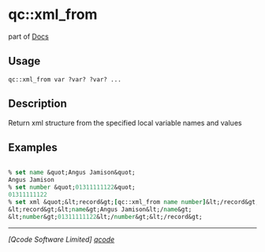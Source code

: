 qc::xml_from
============

part of [Docs](.)

Usage
-----
`
        qc::xml_from var ?var? ?var? ...
    `

Description
-----------
Return xml structure from the specified local variable names and values

Examples
--------
```tcl

% set name &quot;Angus Jamison&quot;
Angus Jamison
% set number &quot;01311111122&quot;
01311111122
% set xml &quot;&lt;record&gt;[qc::xml_from name number]&lt;/record&gt;&quot;
&lt;record&gt;&lt;name&gt;Angus Jamison&lt;/name&gt;
&lt;number&gt;01311111122&lt;/number&gt;&lt;/record&gt;
```

----------------------------------
*[Qcode Software Limited] [qcode]*

[qcode]: www.qcode.co.uk "Qcode Software"